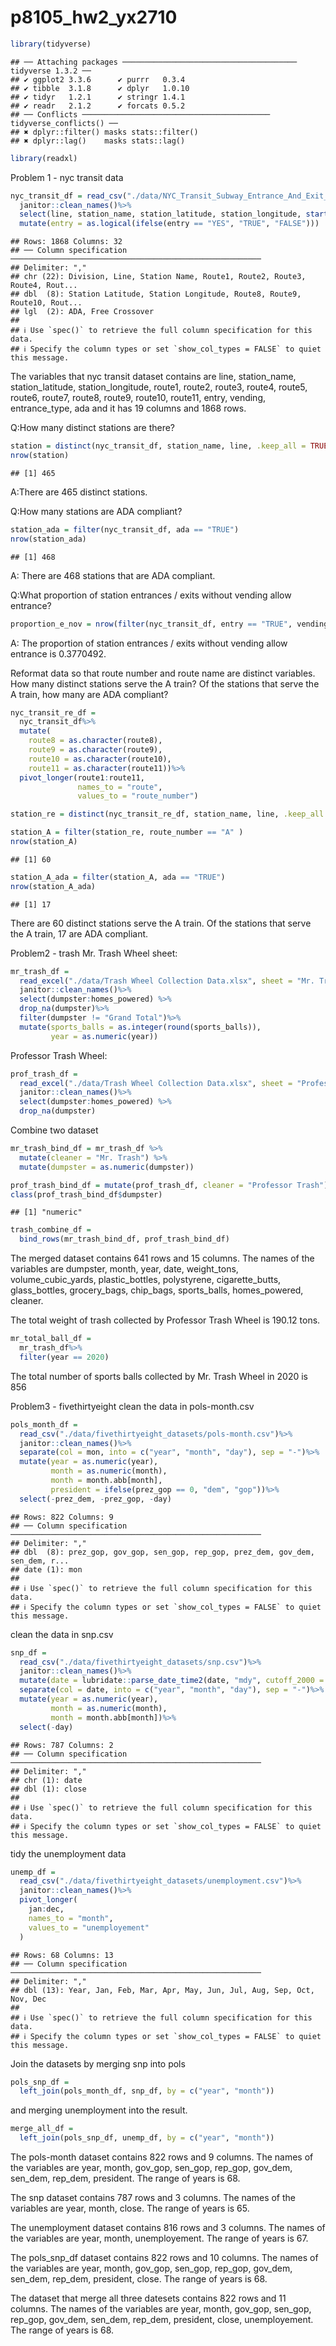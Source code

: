 p8105_hw2_yx2710
================

``` r
library(tidyverse)
```

    ## ── Attaching packages ─────────────────────────────────────── tidyverse 1.3.2 ──
    ## ✔ ggplot2 3.3.6      ✔ purrr   0.3.4 
    ## ✔ tibble  3.1.8      ✔ dplyr   1.0.10
    ## ✔ tidyr   1.2.1      ✔ stringr 1.4.1 
    ## ✔ readr   2.1.2      ✔ forcats 0.5.2 
    ## ── Conflicts ────────────────────────────────────────── tidyverse_conflicts() ──
    ## ✖ dplyr::filter() masks stats::filter()
    ## ✖ dplyr::lag()    masks stats::lag()

``` r
library(readxl)
```

Problem 1 - nyc transit data

``` r
nyc_transit_df = read_csv("./data/NYC_Transit_Subway_Entrance_And_Exit_Data.csv")%>%
  janitor::clean_names()%>%
  select(line, station_name, station_latitude, station_longitude, starts_with("route"), entry, vending, entrance_type, ada)%>%
  mutate(entry = as.logical(ifelse(entry == "YES", "TRUE", "FALSE")))
```

    ## Rows: 1868 Columns: 32
    ## ── Column specification ────────────────────────────────────────────────────────
    ## Delimiter: ","
    ## chr (22): Division, Line, Station Name, Route1, Route2, Route3, Route4, Rout...
    ## dbl  (8): Station Latitude, Station Longitude, Route8, Route9, Route10, Rout...
    ## lgl  (2): ADA, Free Crossover
    ## 
    ## ℹ Use `spec()` to retrieve the full column specification for this data.
    ## ℹ Specify the column types or set `show_col_types = FALSE` to quiet this message.

The variables that nyc transit dataset contains are line, station_name,
station_latitude, station_longitude, route1, route2, route3, route4,
route5, route6, route7, route8, route9, route10, route11, entry,
vending, entrance_type, ada and it has 19 columns and 1868 rows.

Q:How many distinct stations are there?

``` r
station = distinct(nyc_transit_df, station_name, line, .keep_all = TRUE)
nrow(station)
```

    ## [1] 465

A:There are 465 distinct stations.

Q:How many stations are ADA compliant?

``` r
station_ada = filter(nyc_transit_df, ada == "TRUE")
nrow(station_ada)
```

    ## [1] 468

A: There are 468 stations that are ADA compliant.

Q:What proportion of station entrances / exits without vending allow
entrance?

``` r
proportion_e_nov = nrow(filter(nyc_transit_df, entry == "TRUE", vending == "NO"))/nrow(filter(nyc_transit_df, vending == "NO"))
```

A: The proportion of station entrances / exits without vending allow
entrance is 0.3770492.

Reformat data so that route number and route name are distinct
variables. How many distinct stations serve the A train? Of the stations
that serve the A train, how many are ADA compliant?

``` r
nyc_transit_re_df = 
  nyc_transit_df%>%
  mutate(
    route8 = as.character(route8),
    route9 = as.character(route9),
    route10 = as.character(route10),
    route11 = as.character(route11))%>%
  pivot_longer(route1:route11, 
               names_to = "route",
               values_to = "route_number")

station_re = distinct(nyc_transit_re_df, station_name, line, .keep_all = TRUE)

station_A = filter(station_re, route_number == "A" )
nrow(station_A)
```

    ## [1] 60

``` r
station_A_ada = filter(station_A, ada == "TRUE")
nrow(station_A_ada)
```

    ## [1] 17

There are 60 distinct stations serve the A train. Of the stations that
serve the A train, 17 are ADA compliant.

Problem2 - trash Mr. Trash Wheel sheet:

``` r
mr_trash_df = 
  read_excel("./data/Trash Wheel Collection Data.xlsx", sheet = "Mr. Trash Wheel", range = "A2:N550")%>%
  janitor::clean_names()%>%
  select(dumpster:homes_powered) %>%
  drop_na(dumpster)%>%
  filter(dumpster != "Grand Total")%>%
  mutate(sports_balls = as.integer(round(sports_balls)),
         year = as.numeric(year))
```

Professor Trash Wheel:

``` r
prof_trash_df = 
  read_excel("./data/Trash Wheel Collection Data.xlsx", sheet = "Professor Trash Wheel",range = "A2:M97")%>%
  janitor::clean_names()%>%
  select(dumpster:homes_powered) %>%
  drop_na(dumpster)
```

Combine two dataset

``` r
mr_trash_bind_df = mr_trash_df %>%
  mutate(cleaner = "Mr. Trash") %>%
  mutate(dumpster = as.numeric(dumpster))

prof_trash_bind_df = mutate(prof_trash_df, cleaner = "Professor Trash")
class(prof_trash_bind_df$dumpster)
```

    ## [1] "numeric"

``` r
trash_combine_df = 
  bind_rows(mr_trash_bind_df, prof_trash_bind_df)
```

The merged dataset contains 641 rows and 15 columns. The names of the
variables are dumpster, month, year, date, weight_tons,
volume_cubic_yards, plastic_bottles, polystyrene, cigarette_butts,
glass_bottles, grocery_bags, chip_bags, sports_balls, homes_powered,
cleaner.

The total weight of trash collected by Professor Trash Wheel is 190.12
tons.

``` r
mr_total_ball_df = 
  mr_trash_df%>%
  filter(year == 2020)
```

The total number of sports balls collected by Mr. Trash Wheel in 2020 is
856

Problem3 - fivethirtyeight clean the data in pols-month.csv

``` r
pols_month_df = 
  read_csv("./data/fivethirtyeight_datasets/pols-month.csv")%>%
  janitor::clean_names()%>%
  separate(col = mon, into = c("year", "month", "day"), sep = "-")%>%
  mutate(year = as.numeric(year),
         month = as.numeric(month), 
         month = month.abb[month],
         president = ifelse(prez_gop == 0, "dem", "gop"))%>%
  select(-prez_dem, -prez_gop, -day)
```

    ## Rows: 822 Columns: 9
    ## ── Column specification ────────────────────────────────────────────────────────
    ## Delimiter: ","
    ## dbl  (8): prez_gop, gov_gop, sen_gop, rep_gop, prez_dem, gov_dem, sen_dem, r...
    ## date (1): mon
    ## 
    ## ℹ Use `spec()` to retrieve the full column specification for this data.
    ## ℹ Specify the column types or set `show_col_types = FALSE` to quiet this message.

clean the data in snp.csv

``` r
snp_df = 
  read_csv("./data/fivethirtyeight_datasets/snp.csv")%>%
  janitor::clean_names()%>%
  mutate(date = lubridate::parse_date_time2(date, "mdy", cutoff_2000 = 49))%>%
  separate(col = date, into = c("year", "month", "day"), sep = "-")%>%
  mutate(year = as.numeric(year),
         month = as.numeric(month), 
         month = month.abb[month])%>%
  select(-day)
```

    ## Rows: 787 Columns: 2
    ## ── Column specification ────────────────────────────────────────────────────────
    ## Delimiter: ","
    ## chr (1): date
    ## dbl (1): close
    ## 
    ## ℹ Use `spec()` to retrieve the full column specification for this data.
    ## ℹ Specify the column types or set `show_col_types = FALSE` to quiet this message.

tidy the unemployment data

``` r
unemp_df = 
  read_csv("./data/fivethirtyeight_datasets/unemployment.csv")%>%
  janitor::clean_names()%>%
  pivot_longer(
    jan:dec,
    names_to = "month",
    values_to = "unemployement"
  )
```

    ## Rows: 68 Columns: 13
    ## ── Column specification ────────────────────────────────────────────────────────
    ## Delimiter: ","
    ## dbl (13): Year, Jan, Feb, Mar, Apr, May, Jun, Jul, Aug, Sep, Oct, Nov, Dec
    ## 
    ## ℹ Use `spec()` to retrieve the full column specification for this data.
    ## ℹ Specify the column types or set `show_col_types = FALSE` to quiet this message.

Join the datasets by merging snp into pols

``` r
pols_snp_df = 
  left_join(pols_month_df, snp_df, by = c("year", "month"))
```

and merging unemployment into the result.

``` r
merge_all_df = 
  left_join(pols_snp_df, unemp_df, by = c("year", "month"))
```

The pols-month dataset contains 822 rows and 9 columns. The names of the
variables are year, month, gov_gop, sen_gop, rep_gop, gov_dem, sen_dem,
rep_dem, president. The range of years is 68.

The snp dataset contains 787 rows and 3 columns. The names of the
variables are year, month, close. The range of years is 65.

The unemployment dataset contains 816 rows and 3 columns. The names of
the variables are year, month, unemployement. The range of years is 67.

The pols_snp_df dataset contains 822 rows and 10 columns. The names of
the variables are year, month, gov_gop, sen_gop, rep_gop, gov_dem,
sen_dem, rep_dem, president, close. The range of years is 68.

The dataset that merge all three datesets contains 822 rows and 11
columns. The names of the variables are year, month, gov_gop, sen_gop,
rep_gop, gov_dem, sen_dem, rep_dem, president, close, unemployement. The
range of years is 68.

